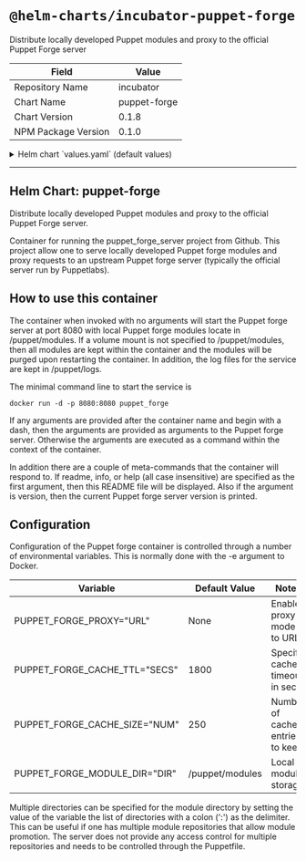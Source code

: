 # `@helm-charts/incubator-puppet-forge`

Distribute locally developed Puppet modules and proxy to the official Puppet Forge server

| Field               | Value        |
| ------------------- | ------------ |
| Repository Name     | incubator    |
| Chart Name          | puppet-forge |
| Chart Version       | 0.1.8        |
| NPM Package Version | 0.1.0        |

<details>

<summary>Helm chart `values.yaml` (default values)</summary>

```yaml
# Default values for puppet_forge.
# This is a YAML-formatted file.
# Declare variables to be passed into your templates.
replicaCount: 1
image:
  repository: hickey/puppet_forge
  tag: 1.10.0
  pullPolicy: IfNotPresent
service:
  name: puppet-forge
  type: NodePort
  externalPort: 80
  internalPort: 8080
ingress:
  # Used to create an Ingress record.
  enabled: true
  hosts:
    # Array of host rules
    # - name: HOSTNAME
    #   path: URL_PATH
  annotations:
    # kubernetes.io/ingress.class: nginx
    # kubernetes.io/tls-acme: "true"
  tls:
    # Secrets must be manually created in the namespace.
    # - secretName: chart-example-tls
    #   hosts:
    #     - chart-example.local
resources:
  requests:
    cpu: 100m
    memory: 16Mi
  limits:
    cpu: 200m
    memory: 32Mi

persistence:
  enabled: true
  size: 8Gi
  ## A manually managed Persistent Volume and Claim
  ## Requires Persistence.Enabled: true
  ## If defined, PVC must be created manually before volume will be bound
  # ExistingClaim:
  ## jenkins data Persistent Volume Storage Class
  ## If defined, storageClassName: <storageClass>
  ## If set to "-", storageClassName: "", which disables dynamic provisioning
  ## If undefined (the default) or set to null, no storageClassName spec is
  ##   set, choosing the default provisioner.  (gp2 on AWS, standard on
  ##   GKE, AWS & OpenStack)
  ##
  # storageclass: "-"

puppet_forge:
  url: 'https://forgeapi.puppetlabs.com/'
  cache:
    ttl: '1800'
    size: '250'
  module_dir:
    - /puppet/modules
```

</details>

---

## Helm Chart: puppet-forge

Distribute locally developed Puppet modules and proxy to the official Puppet Forge server.

Container for running the puppet_forge_server project from Github. This
project allow one to serve locally developed Puppet forge modules and
proxy requests to an upstream Puppet forge server (typically the official
server run by Puppetlabs).

## How to use this container

The container when invoked with no arguments will start the Puppet forge
server at port 8080 with local Puppet forge modules locate in /puppet/modules.
If a volume mount is not specified to /puppet/modules, then all modules are
kept within the container and the modules will be purged upon restarting
the container. In addition, the log files for the service are kept in
/puppet/logs.

The minimal command line to start the service is

```
docker run -d -p 8080:8080 puppet_forge
```

If any arguments are provided after the container name and begin with a dash,
then the arguments are provided as arguments to the Puppet forge server.
Otherwise the arguments are executed as a command within the context of the
container.

In addition there are a couple of meta-commands that the container will
respond to. If readme, info, or help (all case insensitive) are specified
as the first argument, then this README file will be displayed. Also if
the argument is version, then the current Puppet forge server version is
printed.

## Configuration

Configuration of the Puppet forge container is controlled through a number
of environmental variables. This is normally done with the -e argument to
Docker.

| Variable                      | Default Value   | Notes                           |
| ----------------------------- | --------------- | ------------------------------- |
| PUPPET_FORGE_PROXY="URL"      | None            | Enable proxy mode to URL        |
| PUPPET_FORGE_CACHE_TTL="SECS" | 1800            | Specify cache timeout in secs   |
| PUPPET_FORGE_CACHE_SIZE="NUM" | 250             | Number of cache entries to keep |
| PUPPET_FORGE_MODULE_DIR="DIR" | /puppet/modules | Local module storage            |

Multiple directories can be specified for the module directory by setting the
value of the variable the list of directories with a colon (':') as the
delimiter. This can be useful if one has multiple module repositories that
allow module promotion. The server does not provide any access control for
multiple repositories and needs to be controlled through the Puppetfile.
